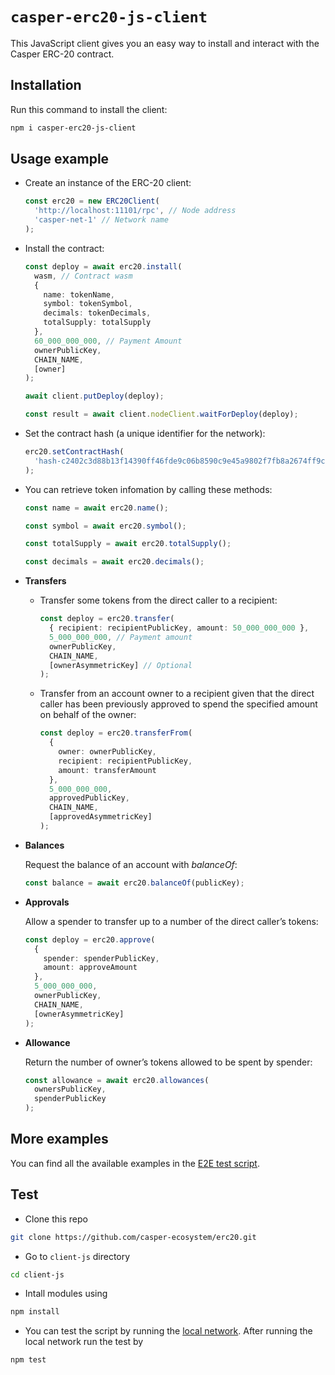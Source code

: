 # `casper-erc20-js-client`

This JavaScript client gives you an easy way to install and interact with the Casper ERC-20 contract.

## Installation

Run this command to install the client:

```bash
npm i casper-erc20-js-client
```

## Usage example

- Create an instance of the ERC-20 client:

  ```ts
  const erc20 = new ERC20Client(
    'http://localhost:11101/rpc', // Node address
    'casper-net-1' // Network name
  );
  ```

- Install the contract:

  ```ts
  const deploy = await erc20.install(
    wasm, // Contract wasm
    {
      name: tokenName,
      symbol: tokenSymbol,
      decimals: tokenDecimals,
      totalSupply: totalSupply
    },
    60_000_000_000, // Payment Amount
    ownerPublicKey,
    CHAIN_NAME,
    [owner]
  );

  await client.putDeploy(deploy);

  const result = await client.nodeClient.waitForDeploy(deploy);
  ```

- Set the contract hash (a unique identifier for the network):

  ```ts
  erc20.setContractHash(
    'hash-c2402c3d88b13f14390ff46fde9c06b8590c9e45a9802f7fb8a2674ff9c1e5b1'
  );
  ```

- You can retrieve token infomation by calling these methods:

  ```ts
  const name = await erc20.name();

  const symbol = await erc20.symbol();

  const totalSupply = await erc20.totalSupply();

  const decimals = await erc20.decimals();
  ```

- **Transfers**

  - Transfer some tokens from the direct caller to a recipient:

    ```ts
    const deploy = erc20.transfer(
      { recipient: recipientPublicKey, amount: 50_000_000_000 },
      5_000_000_000, // Payment amount
      ownerPublicKey,
      CHAIN_NAME,
      [ownerAsymmetricKey] // Optional
    );
    ```

  - Transfer from an account owner to a recipient given that the direct caller has been previously approved to spend the specified amount on behalf of the owner:

    ```ts
    const deploy = erc20.transferFrom(
      {
        owner: ownerPublicKey,
        recipient: recipientPublicKey,
        amount: transferAmount
      },
      5_000_000_000,
      approvedPublicKey,
      CHAIN_NAME,
      [approvedAsymmetricKey]
    );
    ```

- **Balances**

  Request the balance of an account with _balanceOf_:

  ```ts
  const balance = await erc20.balanceOf(publicKey);
  ```

- **Approvals**

  Allow a spender to transfer up to a number of the direct caller’s tokens:

  ```ts
  const deploy = erc20.approve(
    {
      spender: spenderPublicKey,
      amount: approveAmount
    },
    5_000_000_000,
    ownerPublicKey,
    CHAIN_NAME,
    [ownerAsymmetricKey]
  );
  ```

- **Allowance**

  Return the number of owner’s tokens allowed to be spent by spender:

  ```ts
  const allowance = await erc20.allowances(
    ownersPublicKey,
    spenderPublicKey
  );
  ```

## More examples

You can find all the available examples in the [E2E test script](https://github.com/casper-ecosystem/erc20/client-js/tests/e3e).

## Test

- Clone this repo

```bash
git clone https://github.com/casper-ecosystem/erc20.git
```

- Go to `client-js` directory

```bash
cd client-js
```

- Intall modules using

```bash
npm install
```

- You can test the script by running the [local network](https://github.com/casper-network/casper-node/blob/dev/utils/nctl/README.md). After running the local network run the test by

```bash
npm test
```
